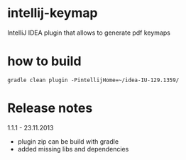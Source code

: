 intellij-keymap
===============

IntelliJ IDEA plugin that allows to generate pdf keymaps

how to build
============

    gradle clean plugin -PintellijHome=~/idea-IU-129.1359/


Release notes
============
1.1.1 - 23.11.2013

*    plugin zip can be build with gradle
*    added missing libs and dependencies

